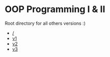 # OOP Programming I &amp; II

Root directory for all others versions :)

- [/](https://github.com/kammradt/faculdade-poo/tree/master/src/RickGuitarStore)
- [v1](https://github.com/kammradt/faculdade-poo/tree/master/src/RickGuitarStore/v1)
- [v2](https://github.com/kammradt/faculdade-poo/tree/master/src/RickGuitarStore/v2)
- [v3](https://github.com/kammradt/faculdade-poo/tree/master/src/RickGuitarStore/v3)

